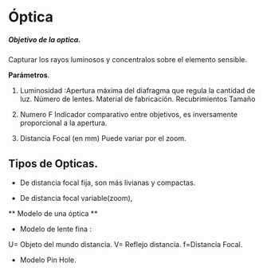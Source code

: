 # Óptica

##### Objetivo de la optica.
Capturar los rayos luminosos y concentralos sobre el elemento sensible.

**Parámetros**.

1.	Luminosidad :Apertura máxima del diafragma que regula la cantidad de luz.
	Número de lentes.
	Material de fabricación.
	Recubrimientos
	Tamaño 



2.	Numero F
	Indicador comparativo entre objetivos, es inversamente proporcional a la apertura.



3.	Distancia Focal (en mm)
	Puede variar por el zoom.
	

## Tipos de Opticas.
	
* De distancia focal fija, son más livianas y compactas.

* De distancia focal variable(zoom), 
	

** Modelo de una óptica **

* Modelo de lente fina :

U= Objeto del mundo distancia.
V= Reflejo distancia.
f=Distancia Focal.



* Modelo Pin Hole.

